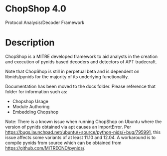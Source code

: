 ChopShop 4.0
========

Protocol Analysis/Decoder Framework

Description
===========
ChopShop is a MITRE developed framework to aid analysts in the creation and execution of pynids based decoders and detectors of APT tradecraft.

Note that ChopShop is still in perpetual beta and is dependent on libnids/pynids for the majority of its underlying functionality.

Documentation has been moved to the docs folder. Please reference that folder for information such as:
- Chopshop Usage
- Module Authoring
- Embedding Chopshop


Note: There is a known issue when running ChopShop on Ubuntu where the version of pynids obtained via apt causes an ImportError.  Per https://bugs.launchpad.net/ubuntu/+source/python-nids/+bug/795991, this issue affects some variants of at least 11.10 and 12.04.  A workaround is to compile pynids from source which can be obtained from https://github.com/MITRECND/pynids/.
